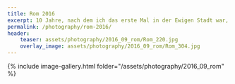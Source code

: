 ```yaml
---
title: Rom 2016
excerpt: 10 Jahre, nach dem ich das erste Mal in der Ewigen Stadt war, war es mal wieder Zeit ihr einen Besuch abzustatten.
permalink: /photography/rom-2016/
header:
    teaser: assets/photography/2016_09_rom/Rom_220.jpg
    overlay_image: assets/photography/2016_09_rom/Rom_304.jpg
---
```


{% include image-gallery.html folder="/assets/photography/2016_09_rom" %}